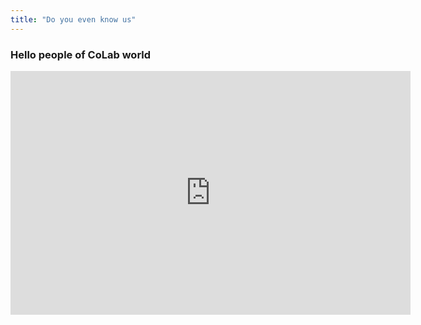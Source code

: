 ```yaml
---
title: "Do you even know us" 
---
```


### Hello people of CoLab world 

<iframe width="640" height="390" src="https://www.youtube.com/embed/7PnFx1aOHyE" frameborder="0" allowfullscreen></iframe>

